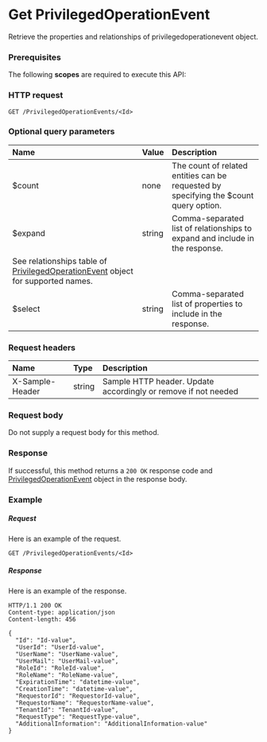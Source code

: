 # Get PrivilegedOperationEvent

Retrieve the properties and relationships of privilegedoperationevent object.
### Prerequisites
The following **scopes** are required to execute this API: 
### HTTP request
<!-- { "blockType": "ignored" } -->
```http
GET /PrivilegedOperationEvents/<Id>
```
### Optional query parameters
|Name|Value|Description|
|:---------------|:--------|:-------|
|$count|none|The count of related entities can be requested by specifying the $count query option.|
|$expand|string|Comma-separated list of relationships to expand and include in the response. 
See relationships table of [PrivilegedOperationEvent](../resources/privilegedoperationevent.md) object for supported names. |
|$select|string|Comma-separated list of properties to include in the response.|

### Request headers
| Name       | Type | Description|
|:-----------|:------|:----------|
| X-Sample-Header  | string  | Sample HTTP header. Update accordingly or remove if not needed|

### Request body
Do not supply a request body for this method.
### Response
If successful, this method returns a `200 OK` response code and [PrivilegedOperationEvent](../resources/privilegedoperationevent.md) object in the response body.
### Example
##### Request
Here is an example of the request.
<!-- {
  "blockType": "request",
  "name": "get_privilegedoperationevent"
}-->
```http
GET /PrivilegedOperationEvents/<Id>
```
##### Response
Here is an example of the response.
<!-- {
  "blockType": "response",
  "truncated": false,
  "@odata.type": "microsoft.graph.privilegedoperationevent"
} -->
```http
HTTP/1.1 200 OK
Content-type: application/json
Content-length: 456

{
  "Id": "Id-value",
  "UserId": "UserId-value",
  "UserName": "UserName-value",
  "UserMail": "UserMail-value",
  "RoleId": "RoleId-value",
  "RoleName": "RoleName-value",
  "ExpirationTime": "datetime-value",
  "CreationTime": "datetime-value",
  "RequestorId": "RequestorId-value",
  "RequestorName": "RequestorName-value",
  "TenantId": "TenantId-value",
  "RequestType": "RequestType-value",
  "AdditionalInformation": "AdditionalInformation-value"
}
```

<!-- uuid: e5249932-6d06-4732-a5f4-f023b92f7f03
2015-10-19 09:07:25 UTC -->
<!-- {
  "type": "#page.annotation",
  "description": "Get PrivilegedOperationEvent",
  "keywords": "",
  "section": "documentation",
  "tocPath": ""
}-->
